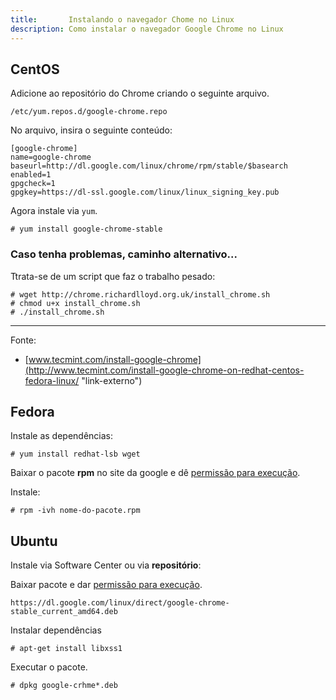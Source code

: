 ```yaml
---
title:       Instalando o navegador Chome no Linux
description: Como instalar o navegador Google Chrome no Linux
---
```




CentOS
---

Adicione ao repositório do Chrome criando o seguinte arquivo.

	/etc/yum.repos.d/google-chrome.repo

No arquivo, insira o seguinte conteúdo:

	[google-chrome]
	name=google-chrome
	baseurl=http://dl.google.com/linux/chrome/rpm/stable/$basearch
	enabled=1
	gpgcheck=1
	gpgkey=https://dl-ssl.google.com/linux/linux_signing_key.pub


Agora instale via `yum`.

	# yum install google-chrome-stable



### Caso tenha problemas, caminho alternativo...

Ttrata-se de um script que faz o trabalho pesado:

	# wget http://chrome.richardlloyd.org.uk/install_chrome.sh
	# chmod u+x install_chrome.sh
	# ./install_chrome.sh

<hr>	
Fonte: 

- [www.tecmint.com/install-google-chrome](http://www.tecmint.com/install-google-chrome-on-redhat-centos-fedora-linux/	 "link-externo")


Fedora
---

Instale as dependências:

	# yum install redhat-lsb wget

Baixar o pacote __rpm__ no site da google e dê [permissão para execução](/linux/como-dar-permissao-de-execucao/).


Instale:

	# rpm -ivh nome-do-pacote.rpm






Ubuntu
---

Instale via Software Center ou via __repositório__:

Baixar pacote e dar [permissão para execução](/linux/como-dar-permissao-de-execucao/).

    https://dl.google.com/linux/direct/google-chrome-stable_current_amd64.deb


Instalar dependências

	# apt-get install libxss1

Executar o pacote.

	# dpkg google-crhme*.deb

